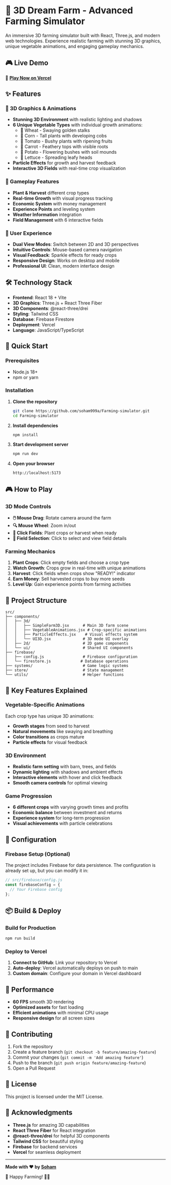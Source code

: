 # 🌾 3D Dream Farm - Advanced Farming Simulator

An immersive 3D farming simulator built with React, Three.js, and modern web technologies. Experience realistic farming with stunning 3D graphics, unique vegetable animations, and engaging gameplay mechanics.

## 🎮 Live Demo

🚀 **[Play Now on Vercel](https://farming-simulator-soham999a.vercel.app)** 

## ✨ Features

### 🌟 3D Graphics & Animations
- **Stunning 3D Environment** with realistic lighting and shadows
- **6 Unique Vegetable Types** with individual growth animations:
  - 🌾 Wheat - Swaying golden stalks
  - 🌽 Corn - Tall plants with developing cobs
  - 🍅 Tomato - Bushy plants with ripening fruits
  - 🥕 Carrot - Feathery tops with visible roots
  - 🥔 Potato - Flowering bushes with soil mounds
  - 🥬 Lettuce - Spreading leafy heads
- **Particle Effects** for growth and harvest feedback
- **Interactive 3D Fields** with real-time crop visualization

### 🎯 Gameplay Features
- **Plant & Harvest** different crop types
- **Real-time Growth** with visual progress tracking
- **Economic System** with money management
- **Experience Points** and leveling system
- **Weather Information** integration
- **Field Management** with 6 interactive fields

### 🎨 User Experience
- **Dual View Modes**: Switch between 2D and 3D perspectives
- **Intuitive Controls**: Mouse-based camera navigation
- **Visual Feedback**: Sparkle effects for ready crops
- **Responsive Design**: Works on desktop and mobile
- **Professional UI**: Clean, modern interface design

## 🛠️ Technology Stack

- **Frontend**: React 18 + Vite
- **3D Graphics**: Three.js + React Three Fiber
- **3D Components**: @react-three/drei
- **Styling**: Tailwind CSS
- **Database**: Firebase Firestore
- **Deployment**: Vercel
- **Language**: JavaScript/TypeScript

## 🚀 Quick Start

### Prerequisites
- Node.js 18+ 
- npm or yarn

### Installation

1. **Clone the repository**
   ```bash
   git clone https://github.com/soham999a/Farming-simulator.git
   cd Farming-simulator
   ```

2. **Install dependencies**
   ```bash
   npm install
   ```

3. **Start development server**
   ```bash
   npm run dev
   ```

4. **Open your browser**
   ```
   http://localhost:5173
   ```

## 🎮 How to Play

### 3D Mode Controls
- **🖱️ Mouse Drag**: Rotate camera around the farm
- **🔍 Mouse Wheel**: Zoom in/out
- **🌾 Click Fields**: Plant crops or harvest when ready
- **🎯 Field Selection**: Click to select and view field details

### Farming Mechanics
1. **Plant Crops**: Click empty fields and choose a crop type
2. **Watch Growth**: Crops grow in real-time with unique animations
3. **Harvest**: Click fields when crops show "READY!" indicator
4. **Earn Money**: Sell harvested crops to buy more seeds
5. **Level Up**: Gain experience points from farming activities

## 📁 Project Structure

```
src/
├── components/
│   ├── 3d/
│   │   ├── SimpleFarm3D.jsx      # Main 3D farm scene
│   │   ├── VegetableAnimations.jsx # Crop-specific animations
│   │   ├── ParticleEffects.jsx    # Visual effects system
│   │   └── UI3D.jsx              # 3D mode UI overlay
│   ├── 2d/                       # 2D game components
│   └── ui/                       # Shared UI components
├── firebase/
│   ├── config.js                 # Firebase configuration
│   └── firestore.js             # Database operations
├── systems/                      # Game logic systems
├── store/                        # State management
└── utils/                        # Helper functions
```

## 🌟 Key Features Explained

### Vegetable-Specific Animations
Each crop type has unique 3D animations:
- **Growth stages** from seed to harvest
- **Natural movements** like swaying and breathing
- **Color transitions** as crops mature
- **Particle effects** for visual feedback

### 3D Environment
- **Realistic farm setting** with barn, trees, and fields
- **Dynamic lighting** with shadows and ambient effects
- **Interactive elements** with hover and click feedback
- **Smooth camera controls** for optimal viewing

### Game Progression
- **6 different crops** with varying growth times and profits
- **Economic balance** between investment and returns
- **Experience system** for long-term progression
- **Visual achievements** with particle celebrations

## 🔧 Configuration

### Firebase Setup (Optional)
The project includes Firebase for data persistence. The configuration is already set up, but you can modify it in:
```javascript
// src/firebase/config.js
const firebaseConfig = {
  // Your Firebase config
};
```

## 📦 Build & Deploy

### Build for Production
```bash
npm run build
```

### Deploy to Vercel
1. **Connect to GitHub**: Link your repository to Vercel
2. **Auto-deploy**: Vercel automatically deploys on push to main
3. **Custom domain**: Configure your domain in Vercel dashboard

## 🎯 Performance

- **60 FPS** smooth 3D rendering
- **Optimized assets** for fast loading
- **Efficient animations** with minimal CPU usage
- **Responsive design** for all screen sizes

## 🤝 Contributing

1. Fork the repository
2. Create a feature branch (`git checkout -b feature/amazing-feature`)
3. Commit your changes (`git commit -m 'Add amazing feature'`)
4. Push to the branch (`git push origin feature/amazing-feature`)
5. Open a Pull Request

## 📄 License

This project is licensed under the MIT License.

## 🙏 Acknowledgments

- **Three.js** for amazing 3D capabilities
- **React Three Fiber** for React integration
- **@react-three/drei** for helpful 3D components
- **Tailwind CSS** for beautiful styling
- **Firebase** for backend services
- **Vercel** for seamless deployment

---

**Made with ❤️ by [Soham](https://github.com/soham999a)**

🌾 Happy Farming! 🚜✨
